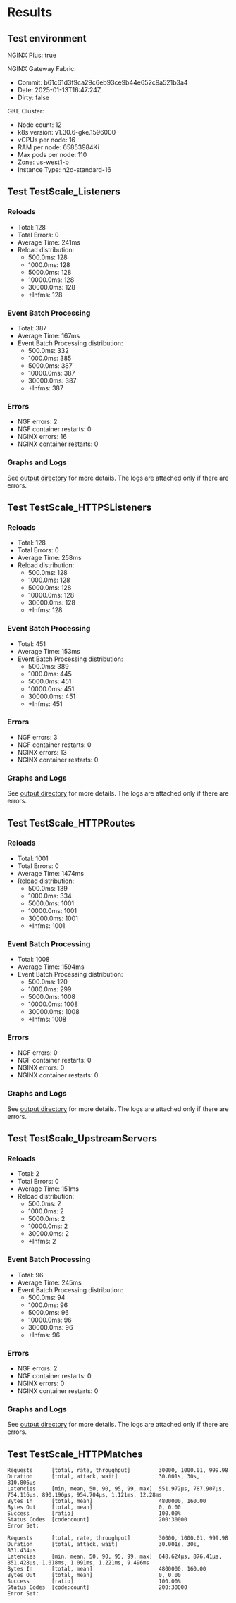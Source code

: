 # Results

## Test environment

NGINX Plus: true

NGINX Gateway Fabric:

- Commit: b61c61d3f9ca29c6eb93ce9b44e652c9a521b3a4
- Date: 2025-01-13T16:47:24Z
- Dirty: false

GKE Cluster:

- Node count: 12
- k8s version: v1.30.6-gke.1596000
- vCPUs per node: 16
- RAM per node: 65853984Ki
- Max pods per node: 110
- Zone: us-west1-b
- Instance Type: n2d-standard-16

## Test TestScale_Listeners

### Reloads

- Total: 128
- Total Errors: 0
- Average Time: 241ms
- Reload distribution:
	- 500.0ms: 128
	- 1000.0ms: 128
	- 5000.0ms: 128
	- 10000.0ms: 128
	- 30000.0ms: 128
	- +Infms: 128

### Event Batch Processing

- Total: 387
- Average Time: 167ms
- Event Batch Processing distribution:
	- 500.0ms: 332
	- 1000.0ms: 385
	- 5000.0ms: 387
	- 10000.0ms: 387
	- 30000.0ms: 387
	- +Infms: 387

### Errors

- NGF errors: 2
- NGF container restarts: 0
- NGINX errors: 16
- NGINX container restarts: 0

### Graphs and Logs

See [output directory](./TestScale_Listeners) for more details.
The logs are attached only if there are errors.

## Test TestScale_HTTPSListeners

### Reloads

- Total: 128
- Total Errors: 0
- Average Time: 258ms
- Reload distribution:
	- 500.0ms: 128
	- 1000.0ms: 128
	- 5000.0ms: 128
	- 10000.0ms: 128
	- 30000.0ms: 128
	- +Infms: 128

### Event Batch Processing

- Total: 451
- Average Time: 153ms
- Event Batch Processing distribution:
	- 500.0ms: 389
	- 1000.0ms: 445
	- 5000.0ms: 451
	- 10000.0ms: 451
	- 30000.0ms: 451
	- +Infms: 451

### Errors

- NGF errors: 3
- NGF container restarts: 0
- NGINX errors: 13
- NGINX container restarts: 0

### Graphs and Logs

See [output directory](./TestScale_HTTPSListeners) for more details.
The logs are attached only if there are errors.

## Test TestScale_HTTPRoutes

### Reloads

- Total: 1001
- Total Errors: 0
- Average Time: 1474ms
- Reload distribution:
	- 500.0ms: 139
	- 1000.0ms: 334
	- 5000.0ms: 1001
	- 10000.0ms: 1001
	- 30000.0ms: 1001
	- +Infms: 1001

### Event Batch Processing

- Total: 1008
- Average Time: 1594ms
- Event Batch Processing distribution:
	- 500.0ms: 120
	- 1000.0ms: 299
	- 5000.0ms: 1008
	- 10000.0ms: 1008
	- 30000.0ms: 1008
	- +Infms: 1008

### Errors

- NGF errors: 0
- NGF container restarts: 0
- NGINX errors: 0
- NGINX container restarts: 0

### Graphs and Logs

See [output directory](./TestScale_HTTPRoutes) for more details.
The logs are attached only if there are errors.

## Test TestScale_UpstreamServers

### Reloads

- Total: 2
- Total Errors: 0
- Average Time: 151ms
- Reload distribution:
	- 500.0ms: 2
	- 1000.0ms: 2
	- 5000.0ms: 2
	- 10000.0ms: 2
	- 30000.0ms: 2
	- +Infms: 2

### Event Batch Processing

- Total: 96
- Average Time: 245ms
- Event Batch Processing distribution:
	- 500.0ms: 94
	- 1000.0ms: 96
	- 5000.0ms: 96
	- 10000.0ms: 96
	- 30000.0ms: 96
	- +Infms: 96

### Errors

- NGF errors: 2
- NGF container restarts: 0
- NGINX errors: 0
- NGINX container restarts: 0

### Graphs and Logs

See [output directory](./TestScale_UpstreamServers) for more details.
The logs are attached only if there are errors.

## Test TestScale_HTTPMatches

```text
Requests      [total, rate, throughput]         30000, 1000.01, 999.98
Duration      [total, attack, wait]             30.001s, 30s, 810.806µs
Latencies     [min, mean, 50, 90, 95, 99, max]  551.972µs, 787.907µs, 754.116µs, 890.196µs, 954.704µs, 1.121ms, 12.28ms
Bytes In      [total, mean]                     4800000, 160.00
Bytes Out     [total, mean]                     0, 0.00
Success       [ratio]                           100.00%
Status Codes  [code:count]                      200:30000  
Error Set:
```
```text
Requests      [total, rate, throughput]         30000, 1000.01, 999.98
Duration      [total, attack, wait]             30.001s, 30s, 831.434µs
Latencies     [min, mean, 50, 90, 95, 99, max]  648.624µs, 876.41µs, 851.428µs, 1.018ms, 1.091ms, 1.221ms, 9.496ms
Bytes In      [total, mean]                     4800000, 160.00
Bytes Out     [total, mean]                     0, 0.00
Success       [ratio]                           100.00%
Status Codes  [code:count]                      200:30000  
Error Set:
```
